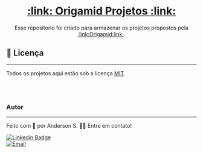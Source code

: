 <h1 align="center">
<a href="https://github.com/Anderson-S-M3/Origamid_Projetos">:link: Origamid Projetos :link:</a>
</h1>

<p align="center">Esse repositorio foi criado para armazenar os projetos propostos pela <a href="https://www.origamid.com/">:link:Origamid:link:</a>.</p>


## 📝 Licença
---

Todos os projetos aqui estão sob a licença [MIT](./LICENSE.md).

<br>
<br>

### Autor
---

Feito com :blue_heart: por Anderson S. 👋🏽 Entre em contato!

[![Linkedin Badge](https://img.shields.io/badge/Anderson_S-0077B5?style=for-the-badge&logo=linkedin&logoColor=white/)](https://www.linkedin.com/in/anderson-s-antunes-b879251b9/) <br>
[![Email](https://img.shields.io/badge/Anderson__S__Antunes@hotmail.com-0078D4?style=for-the-badge&logo=microsoft-outlook&logoColor=white)](mailto:anderson_s_antunes@hotmail.com)
